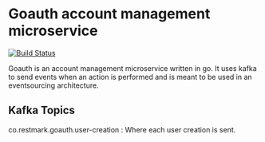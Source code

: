 # Goauth account management microservice

[![Build Status](https://travis-ci.com/restmark/goauth.svg?branch=develop)](https://travis-ci.com/restmark/goauth)

Goauth is an account management microservice written in go. It uses kafka to send events when an action is performed and is meant to be used in an eventsourcing architecture.

## Kafka Topics

co.restmark.goauth.user-creation : Where each user creation is sent.
